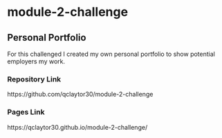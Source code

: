 # module-2-challenge

<h2> Personal Portfolio </h2>

For this challenged I created my own personal portfolio to show potential employers my work.

<h3>Repository Link</h3>
https://github.com/qclaytor30/module-2-challenge

<h3>Pages Link</h3>
https://qclaytor30.github.io/module-2-challenge/
